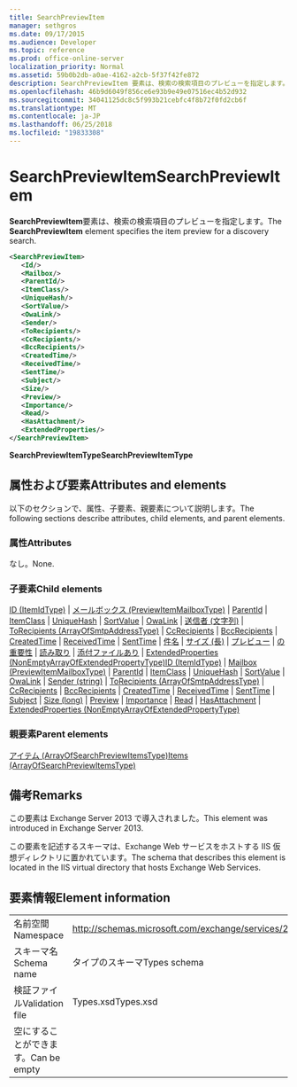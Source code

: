 ```yaml
---
title: SearchPreviewItem
manager: sethgros
ms.date: 09/17/2015
ms.audience: Developer
ms.topic: reference
ms.prod: office-online-server
localization_priority: Normal
ms.assetid: 59b0b2db-a0ae-4162-a2cb-5f37f42fe872
description: SearchPreviewItem 要素は、検索の検索項目のプレビューを指定します。
ms.openlocfilehash: 46b9d6049f856ce6e93b9e49e07516ec4b52d932
ms.sourcegitcommit: 34041125dc8c5f993b21cebfc4f8b72f0fd2cb6f
ms.translationtype: MT
ms.contentlocale: ja-JP
ms.lasthandoff: 06/25/2018
ms.locfileid: "19833308"
---
```

# <a name="searchpreviewitem"></a><span data-ttu-id="ad573-103">SearchPreviewItem</span><span class="sxs-lookup"><span data-stu-id="ad573-103">SearchPreviewItem</span></span>

<span data-ttu-id="ad573-104">**SearchPreviewItem**要素は、検索の検索項目のプレビューを指定します。</span><span class="sxs-lookup"><span data-stu-id="ad573-104">The **SearchPreviewItem** element specifies the item preview for a discovery search.</span></span> 
  
```XML
<SearchPreviewItem>
   <Id/>
   <Mailbox/>
   <ParentId/>
   <ItemClass/>
   <UniqueHash/>
   <SortValue/>
   <OwaLink/>
   <Sender/>
   <ToRecipients/>
   <CcRecipients/>
   <BccRecipients/>
   <CreatedTime/>
   <ReceivedTime/>
   <SentTime/>
   <Subject/>
   <Size/>
   <Preview/>
   <Importance/>
   <Read/>
   <HasAttachment/>
   <ExtendedProperties/>
</SearchPreviewItem>
```

 <span data-ttu-id="ad573-105">**SearchPreviewItemType**</span><span class="sxs-lookup"><span data-stu-id="ad573-105">**SearchPreviewItemType**</span></span>
## <a name="attributes-and-elements"></a><span data-ttu-id="ad573-106">属性および要素</span><span class="sxs-lookup"><span data-stu-id="ad573-106">Attributes and elements</span></span>

<span data-ttu-id="ad573-107">以下のセクションで、属性、子要素、親要素について説明します。</span><span class="sxs-lookup"><span data-stu-id="ad573-107">The following sections describe attributes, child elements, and parent elements.</span></span>
  
### <a name="attributes"></a><span data-ttu-id="ad573-108">属性</span><span class="sxs-lookup"><span data-stu-id="ad573-108">Attributes</span></span>

<span data-ttu-id="ad573-109">なし。</span><span class="sxs-lookup"><span data-stu-id="ad573-109">None.</span></span>
  
### <a name="child-elements"></a><span data-ttu-id="ad573-110">子要素</span><span class="sxs-lookup"><span data-stu-id="ad573-110">Child elements</span></span>

<span data-ttu-id="ad573-111">[ID (ItemIdType)](id-itemidtype.md) | [メールボックス (PreviewItemMailboxType)](mailbox-previewitemmailboxtype.md) | [ParentId](parentid.md) | [ItemClass](itemclass.md) | [UniqueHash](uniquehash.md) | [SortValue](sortvalue.md) | [OwaLink](owalink.md)  |  [送信者 (文字列)](sender-string.md) | [ToRecipients (ArrayOfSmtpAddressType)](torecipients-arrayofsmtpaddresstype.md) | [CcRecipients](ccrecipients.md) | [BccRecipients](bccrecipients.md) | [CreatedTime](createdtime.md) | [ReceivedTime](receivedtime.md)  | [SentTime](senttime.md) | [件名](subject.md) | [サイズ (長)](size-long.md) | [プレビュー](preview-ex15websvcsotherref.md) | [の重要性](importance.md) | [読み取り](read.md) | [添付ファイルあり](hasattachment.md) | [ExtendedProperties (NonEmptyArrayOfExtendedPropertyType)](extendedproperties-nonemptyarrayofextendedpropertytype.md)</span><span class="sxs-lookup"><span data-stu-id="ad573-111">[ID (ItemIdType)](id-itemidtype.md) | [Mailbox (PreviewItemMailboxType)](mailbox-previewitemmailboxtype.md) | [ParentId](parentid.md) | [ItemClass](itemclass.md) | [UniqueHash](uniquehash.md) | [SortValue](sortvalue.md) | [OwaLink](owalink.md) | [Sender (string)](sender-string.md) | [ToRecipients (ArrayOfSmtpAddressType)](torecipients-arrayofsmtpaddresstype.md) | [CcRecipients](ccrecipients.md) | [BccRecipients](bccrecipients.md) | [CreatedTime](createdtime.md) | [ReceivedTime](receivedtime.md) | [SentTime](senttime.md) | [Subject](subject.md) | [Size (long)](size-long.md) | [Preview](preview-ex15websvcsotherref.md) | [Importance](importance.md) | [Read](read.md) | [HasAttachment](hasattachment.md) | [ExtendedProperties (NonEmptyArrayOfExtendedPropertyType)](extendedproperties-nonemptyarrayofextendedpropertytype.md)</span></span>
  
### <a name="parent-elements"></a><span data-ttu-id="ad573-112">親要素</span><span class="sxs-lookup"><span data-stu-id="ad573-112">Parent elements</span></span>

[<span data-ttu-id="ad573-113">アイテム (ArrayOfSearchPreviewItemsType)</span><span class="sxs-lookup"><span data-stu-id="ad573-113">Items (ArrayOfSearchPreviewItemsType)</span></span>](items-arrayofsearchpreviewitemstype.md)
  
## <a name="remarks"></a><span data-ttu-id="ad573-114">備考</span><span class="sxs-lookup"><span data-stu-id="ad573-114">Remarks</span></span>

<span data-ttu-id="ad573-115">この要素は Exchange Server 2013 で導入されました。</span><span class="sxs-lookup"><span data-stu-id="ad573-115">This element was introduced in Exchange Server 2013.</span></span>
  
<span data-ttu-id="ad573-116">この要素を記述するスキーマは、Exchange Web サービスをホストする IIS 仮想ディレクトリに置かれています。</span><span class="sxs-lookup"><span data-stu-id="ad573-116">The schema that describes this element is located in the IIS virtual directory that hosts Exchange Web Services.</span></span>
  
## <a name="element-information"></a><span data-ttu-id="ad573-117">要素情報</span><span class="sxs-lookup"><span data-stu-id="ad573-117">Element information</span></span>

|||
|:-----|:-----|
|<span data-ttu-id="ad573-118">名前空間</span><span class="sxs-lookup"><span data-stu-id="ad573-118">Namespace</span></span>  <br/> |http://schemas.microsoft.com/exchange/services/2006/types  <br/> |
|<span data-ttu-id="ad573-119">スキーマ名</span><span class="sxs-lookup"><span data-stu-id="ad573-119">Schema name</span></span>  <br/> |<span data-ttu-id="ad573-120">タイプのスキーマ</span><span class="sxs-lookup"><span data-stu-id="ad573-120">Types schema</span></span>  <br/> |
|<span data-ttu-id="ad573-121">検証ファイル</span><span class="sxs-lookup"><span data-stu-id="ad573-121">Validation file</span></span>  <br/> |<span data-ttu-id="ad573-122">Types.xsd</span><span class="sxs-lookup"><span data-stu-id="ad573-122">Types.xsd</span></span>  <br/> |
|<span data-ttu-id="ad573-123">空にすることができます。</span><span class="sxs-lookup"><span data-stu-id="ad573-123">Can be empty</span></span>  <br/> ||
   

